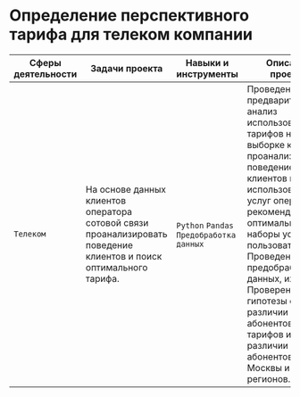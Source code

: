 # Определение перспективного тарифа для телеком компании

Сферы деятельности | Задачи проекта                                  | Навыки и инструменты         |Описание проекта                                                  |
------------------ | ------------------------------------------------|------------------------------|------------------------------------------------------------------|
`Телеком`| На основе данных клиентов оператора сотовой связи проанализировать поведение клиентов и поиск оптимального тарифа.| `Python` `Pandas` `Предобработка данных`| Проведен предварительный анализ использования тарифов на выборке клиентов, проанализировано поведение клиентов при использовании услуг оператора и рекомендованы оптимальные наборы услуг для пользователей. Проведена предобработка данных, их анализ. Проверены гипотезы о различии выручки абонентов разных тарифов и различии выручки абонентов из Москвы и других регионов.|

